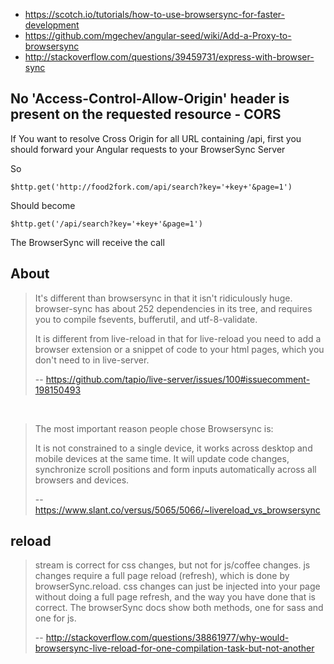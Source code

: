 
- https://scotch.io/tutorials/how-to-use-browsersync-for-faster-development
- https://github.com/mgechev/angular-seed/wiki/Add-a-Proxy-to-browsersync
- http://stackoverflow.com/questions/39459731/express-with-browser-sync

## No 'Access-Control-Allow-Origin' header is present on the requested resource - CORS

If You want to resolve Cross Origin for all URL containing /api, first you should forward your Angular requests to your BrowserSync Server

So

`$http.get('http://food2fork.com/api/search?key='+key+'&page=1')`

Should become

`$http.get('/api/search?key='+key+'&page=1')`

The BrowserSync will receive the call

## About

>It's different than browsersync in that it isn't ridiculously huge. browser-sync has about 252 dependencies in its tree, and requires you to compile fsevents, bufferutil, and utf-8-validate.
>
>It is different from live-reload in that for live-reload you need to add a browser extension or a snippet of code to your html pages, which you don't need to in live-server.
>
>-- https://github.com/tapio/live-server/issues/100#issuecomment-198150493

<br>

>The most important reason people chose Browsersync is:
>
>It is not constrained to a single device, it works across desktop and mobile devices at the same time. It will update code changes, synchronize scroll positions and form inputs automatically across all browsers and devices.
>
>-- https://www.slant.co/versus/5065/5066/~livereload_vs_browsersync


## reload

>stream is correct for css changes, but not for js/coffee changes. js changes require a full page reload (refresh), which is done by browserSync.reload. css changes can just be injected into your page without doing a full page refresh, and the way you have done that is correct. The browserSync docs show both methods, one for sass and one for js.
>
>-- http://stackoverflow.com/questions/38861977/why-would-browsersync-live-reload-for-one-compilation-task-but-not-another
